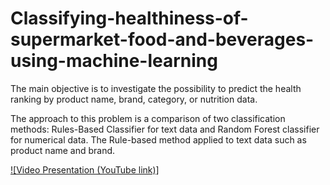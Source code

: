 # Classifying-healthiness-of-supermarket-food-and-beverages-using-machine-learning

The main objective is to investigate the possibility to predict the health ranking by product name, brand, category, or nutrition data. 

The approach to this problem is a comparison of two classification methods: Rules-Based Classifier for text data and Random Forest classifier for numerical data. The Rule-based method applied to text data such as product name and brand. 

[![Video Presentation (YouTube link)]](https://www.youtube.com/watch?v=WwOlvZZpGgg)

